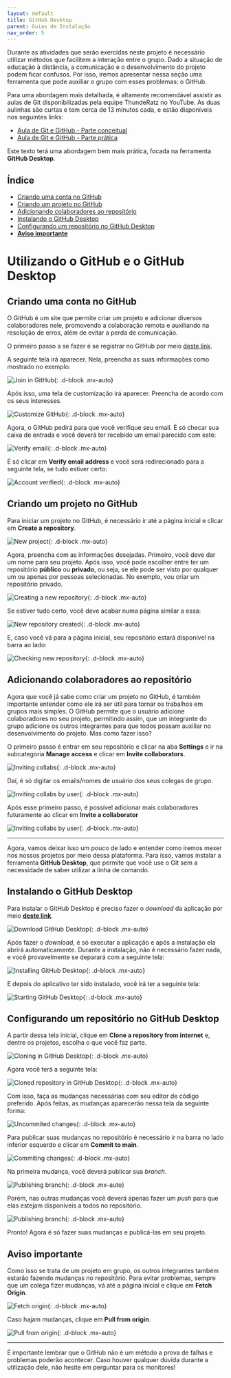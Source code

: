 ```yaml
---
layout: default
title: GitHub Desktop
parent: Guias de Instalação
nav_order: 5
---
```


Durante as atividades que serão exercidas neste projeto é necessário utilizar métodos que facilitem a interação entre o grupo. Dado a situação de educação à distância, a comunicação e o desenvolvimento do projeto podem ficar confusos. Por isso, iremos apresentar nessa seção uma ferramenta que pode auxiliar o grupo com esses problemas: o GitHub.

Para uma abordagem mais detalhada, é altamente recomendável assistir as aulas de Git disponibilizadas pela equipe ThundeRatz no YouTube. As duas aulinhas são curtas e tem cerca de 13 minutos cada, e estão disponíveis nos seguintes links:

- [Aula de Git e GitHub - Parte conceitual](https://www.youtube.com/watch?v=nb8BoPCD5h4)
- [Aula de Git e GitHub - Parte prática](https://www.youtube.com/watch?v=jFiit3u-uKY)

Este texto terá uma abordagem bem mais prática, focada na ferramenta **GitHub Desktop**.

## Índice<!-- omit in toc -->

- [Criando uma conta no GitHub](#criando-uma-conta-no-github)
- [Criando um projeto no GitHub](#criando-um-projeto-no-github)
- [Adicionando colaboradores ao repositório](#adicionando-colaboradores-ao-repositório)
- [Instalando o GitHub Desktop](#instalando-o-github-desktop)
- [Configurando um repositório no GitHub Desktop](#configurando-um-repositório-no-github-desktop)
- [**Aviso importante**](#aviso-importante)

# Utilizando o GitHub e o GitHub Desktop

## Criando uma conta no GitHub

O GitHub é um site que permite criar um projeto e adicionar diversos colaboradores nele, promovendo a colaboração remota e auxiliando na resolução de erros, além de evitar a perda de comunicação.

O primeiro passo a se fazer é se registrar no GitHub por meio [deste link](https://github.com/join?ref_cta=Sign+up&ref_loc=header+logged+out&ref_page=%2F&source=header-home).

A seguinte tela irá aparecer. Nela, preencha as suas informações como mostrado no exemplo:

![Join in GitHub](../assets/gif/GitHub/join.gif){: .d-block .mx-auto}

Após isso, uma tela de customização irá aparecer. Preencha de acordo com os seus interesses.

![Customize GitHub](../assets/gif/GitHub/customize.gif){: .d-block .mx-auto}

Agora, o GitHub pedirá para que você verifique seu email. É só checar sua caixa de entrada e você deverá ter recebido um email parecido com este:

![Verify email](../assets/img/GitHub/emailverify.png){: .d-block .mx-auto}

É só clicar em **Verify email address** e você será redirecionado para a seguinte tela, se tudo estiver certo:

![Account verified](../assets/img/GitHub/accountverified.png){: .d-block .mx-auto}

## Criando um projeto no GitHub

Para iniciar um projeto no GitHub, é necessário ir até a página inicial e clicar em **Create a repository**.

![New project](../assets/gif/GitHub/newProject.gif){: .d-block .mx-auto}

Agora, preencha com as informações desejadas. Primeiro, você deve dar um nome para seu projeto. Após isso, você pode escolher entre ter um repositório **público** ou **privado**, ou seja, se ele pode ser visto por qualquer um ou apenas por pessoas selecionadas.
No exemplo, vou criar um repositório privado.

![Creating a new repository](../assets/gif/GitHub/newRepository.gif){: .d-block .mx-auto}

Se estiver tudo certo, você deve acabar numa página similar a essa:

![New repository created](../assets/img/GitHub/repositorycompleted.png){: .d-block .mx-auto}

E, caso você vá para a página inicial, seu repositório estará disponível na barra ao lado:

![Checking new repository](../assets/gif/GitHub/newRepositorycreated.gif){: .d-block .mx-auto}

## Adicionando colaboradores ao repositório

Agora que você já sabe como criar um projeto no GitHub, é também importante entender como ele irá ser útil para tornar os trabalhos em grupos mais simples. O GitHub permite que o usuário adicione colaboradores no seu projeto, permitindo assim, que um integrante do grupo adicione os outros integrantes para que todos possam auxiliar no desenvolvimento do projeto. Mas como fazer isso?

O primeiro passo é entrar em seu repositório e clicar na aba **Settings** e ir na subcategoria **Manage access** e clicar em **Invite collaborators**.

![Inviting collabs](../assets/gif/GitHub/invitingcollabs.gif){: .d-block .mx-auto}

Daí, é só digitar os emails/nomes de usuário dos seus colegas de grupo.

![Inviting collabs by user](../assets/img/GitHub/invitemyself.png){: .d-block .mx-auto}

Após esse primeiro passo, é possível adicionar mais colaboradores futuramente ao clicar em **Invite a collaborator**

![Inviting collabs by user](../assets/img/GitHub/inviteothers.png){: .d-block .mx-auto}
___

Agora, vamos deixar isso um pouco de lado e entender como iremos mexer nos nossos projetos por meio dessa plataforma. Para isso, vamos instalar a ferramenta **GitHub Desktop**, que permite que você use o Git sem a necessidade de saber utilizar a linha de comando.

## Instalando o GitHub Desktop

Para instalar o GitHub Desktop é preciso fazer o *download* da aplicação por meio [**deste link**](https://desktop.github.com/).

![Download GitHub Desktop](../assets/gif/GitHub/download.gif){: .d-block .mx-auto}

Após fazer o *download*, é só executar a aplicação e após a instalação ela abrirá automaticamente. Durante a instalação, não é necessário fazer nada, e você provavelmente se deparará com a seguinte tela:

![Installing GitHub Desktop](../assets/img/GitHub/installing.png){: .d-block .mx-auto}

E depois do aplicativo ter sido instalado, você irá ter a seguinte tela:

![Starting GitHub Desktop](../assets/img/GitHub/startgd.png){: .d-block .mx-auto}

## Configurando um repositório no GitHub Desktop

A partir dessa tela inicial, clique em **Clone a repository from internet** e, dentre os projetos, escolha o que você faz parte.

![Cloning in GitHub Desktop](../assets/gif/GitHub/clonningrepo.gif){: .d-block .mx-auto}

Agora você terá a seguinte tela:

![Cloned repository in GitHub Desktop](../assets/img/GitHub/clonedrepo.png){: .d-block .mx-auto}

Com isso, faça as mudanças necessárias com seu editor de código preferido. Após feitas, as mudanças aparecerão nessa tela da seguinte forma:

![Uncommited changes](../assets/img/GitHub/uncommitedchanges.png){: .d-block .mx-auto}

Para publicar suas mudanças no repositório é necessário ir na barra no lado inferior esquerdo e clicar em **Commit to main**.

![Commiting changes](../assets/gif/GitHub/addtest.gif){: .d-block .mx-auto}

Na primeira mudança, você deverá publicar sua *branch*.

![Publishing branch](../assets/gif/GitHub/publishbranch.gif){: .d-block .mx-auto}

Porém, nas outras mudanças você deverá apenas fazer um *push* para que elas estejam disponíveis a todos no repositório.

![Publishing branch](../assets/gif/GitHub/pushtoorigin.gif){: .d-block .mx-auto}

Pronto! Agora é só fazer suas mudanças e publicá-las em seu projeto.

## **Aviso importante**

Como isso se trata de um projeto em grupo, os outros integrantes também estarão fazendo mudanças no repositório. Para evitar problemas, sempre que um colega fizer mudanças, vá até a página inicial e clique em **Fetch Origin**.

![Fetch origin](../assets/img/GitHub/fetchorigin.png){: .d-block .mx-auto}

Caso hajam mudanças, clique em **Pull from origin**.

![Pull from origin](../assets/gif/GitHub/pullfromorigin.gif){: .d-block .mx-auto}

___

É importante lembrar que o GitHub não é um método a prova de falhas e problemas poderão acontecer. Caso houver qualquer dúvida durante a utilização dele, não hesite em perguntar para os monitores!
